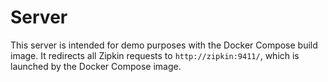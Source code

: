 # Server

This server is intended for demo purposes with the Docker Compose build image.  It redirects all
Zipkin requests to `http://zipkin:9411/`, which is launched by the Docker Compose image.